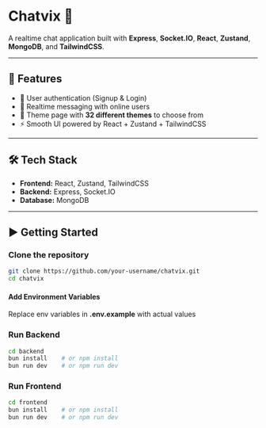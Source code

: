 # Chatvix 💬  
A realtime chat application built with **Express**, **Socket.IO**, **React**, **Zustand**, **MongoDB**, and **TailwindCSS**.  

---

## 🚀 Features  
- 🔐 User authentication (Signup & Login)  
- 💬 Realtime messaging with online users  
- 🎨 Theme page with **32 different themes** to choose from  
- ⚡ Smooth UI powered by React + Zustand + TailwindCSS  

---

## 🛠️ Tech Stack  
- **Frontend:** React, Zustand, TailwindCSS  
- **Backend:** Express, Socket.IO  
- **Database:** MongoDB  

---

## ▶️ Getting Started  

### Clone the repository
```bash
git clone https://github.com/your-username/chatvix.git
cd chatvix
```

#### Add Environment Variables
Replace env variables in **.env.example** with actual values

### Run Backend
```bash
cd backend
bun install    # or npm install
bun run dev    # or npm run dev
```
### Run Frontend
```bash
cd frontend
bun install    # or npm install
bun run dev    # or npm run dev
```
